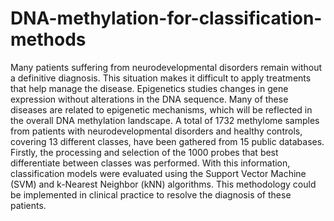 # DNA-methylation-for-classification-methods
Many patients suffering from neurodevelopmental disorders remain without a definitive diagnosis. This situation makes it difficult to apply treatments that help manage the disease.
Epigenetics studies changes in gene expression without alterations in the DNA sequence. Many of these diseases are related to epigenetic mechanisms, which will be reflected in the overall DNA methylation landscape.
A total of 1732 methylome samples from patients with neurodevelopmental disorders and healthy controls, covering 13 different classes, have been gathered from 15 public databases. Firstly, the processing and selection of the 1000 probes that best differentiate between classes was performed. With this information, classification models were evaluated using the Support Vector Machine (SVM) and k-Nearest Neighbor (kNN) algorithms.
This methodology could be implemented in clinical practice to resolve the diagnosis of these patients.
